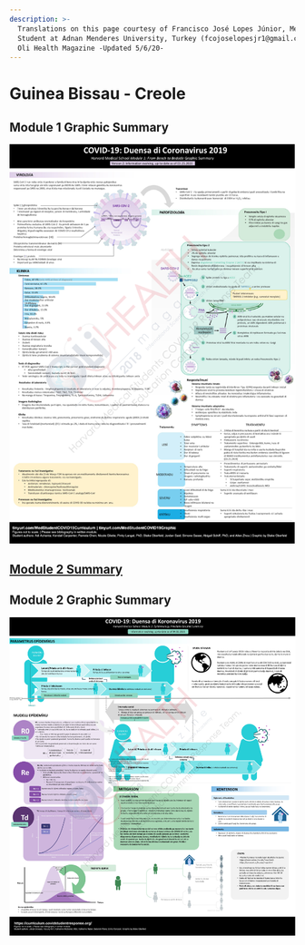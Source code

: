 ```yaml
---
description: >-
  Translations on this page courtesy of Francisco José Lopes Júnior, Medical
  Student at Adnan Menderes University, Turkey (fcojoselopesjr1@gmail.com) with
  Oli Health Magazine -Updated 5/6/20-
---
```


# Guinea Bissau - Creole

## Module 1 Graphic Summary

![](../../.gitbook/assets/module1-graphic-summary-no-text-kiriyol.jpg)

## [Module 2 Summary](https://drive.google.com/file/d/19CbYCBmJT8iuyLhx-k9naN6Y2mCBu2OP/view?usp=sharing)

## Module 2 Graphic Summary

![](../../.gitbook/assets/module2-graphic-summary-kiriyol.jpg)

